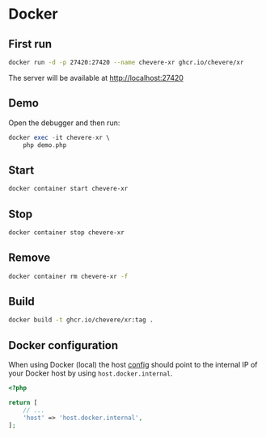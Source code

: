 # Docker

## First run

```sh
docker run -d -p 27420:27420 --name chevere-xr ghcr.io/chevere/xr
```

The server will be available at [http://localhost:27420](http://localhost:27420)

## Demo

Open the debugger and then run:

```php
docker exec -it chevere-xr \
    php demo.php
```

## Start

```sh
docker container start chevere-xr
```

## Stop

```sh
docker container stop chevere-xr
```

## Remove

```sh
docker container rm chevere-xr -f
```

## Build

```sh
docker build -t ghcr.io/chevere/xr:tag .
```

## Docker configuration

When using Docker (local) the host [config](./README.md#configuration) should point to the internal IP of your Docker host by using `host.docker.internal`.

```php
<?php

return [
    // ...
    'host' => 'host.docker.internal',
];
```

